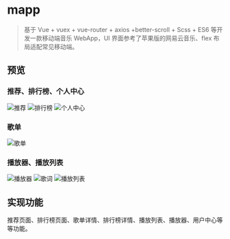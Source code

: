 # mapp

> 基于 Vue + vuex + vue-router + axios +better-scroll + Scss + ES6 等开发一款移动端音乐 WebApp，UI 界面参考了苹果版的网易云音乐、flex 布局适配常见移动端。

## 预览
### 推荐、排行榜、个人中心
![推荐](https://github.com/Vicik/music/blob/master/docImg/%E6%8E%A8%E8%8D%90.jpg)
![排行榜](https://github.com/Vicik/music/blob/master/docImg/%E6%8E%92%E8%A1%8C.jpg)
![个人中心](https://github.com/Vicik/music/blob/master/docImg/%E4%B8%AA%E4%BA%BA%E4%B8%AD%E5%BF%83.jpg)
### 歌单
![歌单](https://github.com/Vicik/music/blob/master/docImg/%E6%AD%8C%E5%8D%95%E8%AF%A6%E6%83%85.jpg)
### 播放器、播放列表
![播放器](https://github.com/Vicik/music/blob/master/docImg/%E6%92%AD%E6%94%BE%E5%99%A8.jpg)
![歌词](https://github.com/Vicik/music/blob/master/docImg/%E6%AD%8C%E8%AF%8D.jpg)
![播放列表](https://github.com/Vicik/music/blob/master/docImg/%E6%92%AD%E6%94%BE%E5%88%97%E8%A1%A8.jpg)
## 实现功能
推荐页面、排行榜页面、歌单详情、排行榜详情、播放列表、播放器、用户中心等等功能。
